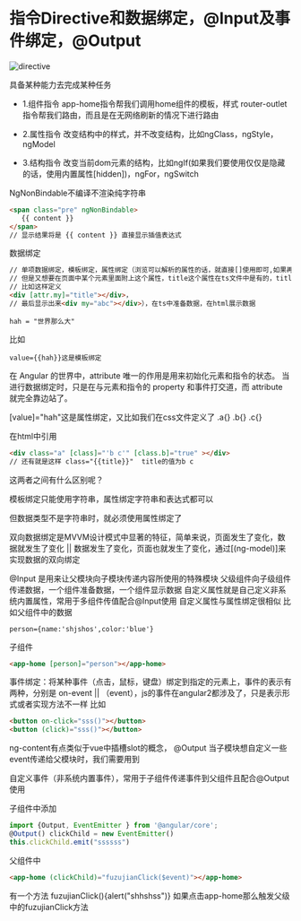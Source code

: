 # 指令Directive和数据绑定，@Input及事件绑定，@Output

![directive](/study/Angular/directive/directive1.png)

具备某种能力去完成某种任务

- 1.组件指令
app-home指令帮我们调用home组件的模板，样式
router-outlet指令帮我们路由，而且是在无网络刷新的情况下进行路由

- 2.属性指令
改变结构中的样式，并不改变结构，比如ngClass，ngStyle，ngModel

- 3.结构指令
改变当前dom元素的结构，比如ngIf(如果我们要使用仅仅是隐藏的话，使用内置属性[hidden])，ngFor，ngSwitch

NgNonBindable不编译不渲染纯字符串
```html
<span class="pre" ngNonBindable>
   {{ content }} 
</span>
// 显示结果将是 {{ content }} 直接显示插值表达式
```


数据绑定
```html
// 单项数据绑定，模板绑定，属性绑定（浏览可以解析的属性的话，就直接[]使用即可,如果再ts文件中没有声明那个属性，
// 但是又想要在页面中某个元素里面附上这个属性，title这个属性在ts文件中是有的，title:string="abc"，
// 比如这样定义
<div [attr.my]="title"></div>，
// 最后显示出来<div my="abc"></div>），在ts中准备数据，在html展示数据
```

```
hah = "世界那么大"
```

比如 

```
value={{hah}}这是模板绑定   
```

在 Angular 的世界中，attribute 唯一的作用是用来初始化元素和指令的状态。 当进行数据绑定时，只是在与元素和指令的 property 和事件打交道，而 attribute 就完全靠边站了。

[value]="hah"这是属性绑定，又比如我们在css文件定义了 .a{} .b{} .c{} 

在html中引用
```html
<div class="a" [class]="'b c'" [class.b]="true" ></div>
// 还有就是这样 class="{{title}}"  title的值为b c
```

这两者之间有什么区别呢？

模板绑定只能使用字符串，属性绑定字符串和表达式都可以

但数据类型不是字符串时，就必须使用属性绑定了

双向数据绑定是MVVM设计模式中显著的特征，简单来说，页面发生了变化，数据就发生了变化 || 数据发生了变化，页面也就发生了变化，通过[(ng-model)]来实现数据的双向绑定

@Input 是用来让父模块向子模块传递内容所使用的特殊模块
父级组件向子级组件传递数据，一个组件准备数据，一个组件显示数据
自定义属性就是自己定义非系统内置属性，常用于多组件传值配合@Input使用
自定义属性与属性绑定很相似
比如父组件中的数据		
```
person={name:'shjshos',color:'blue'}
```
子组件 
```html
<app-home [person]="person"></app-home>
```


事件绑定：将某种事件（点击，鼠标，键盘）绑定到指定的元素上，事件的表示有两种，分别是
on-event || （event），js的事件在angular2都涉及了，只是表示形式或者实现方法不一样
比如 
```html
<button on-click="sss()"></button>
<button (click)="sss()"></button>
```
ng-content有点类似于vue中插槽slot的概念，
@Output 当子模块想自定义一些event传递给父模块时，我们需要用到

自定义事件（非系统内置事件），常用于子组件传递事件到父组件且配合@Output使用

子组件中添加 
```js
import {Output, EventEmitter } from '@angular/core';
@Output() clickChild = new EventEmitter()
this.clickChild.emit("ssssss")
```
父组件中 
```html
<app-home (clickChild)="fuzujianClick($event)"></app-home>
```

有一个方法 fuzujianClick(){alert("shhshss")}   如果点击app-home那么触发父级中的fuzujianClick方法